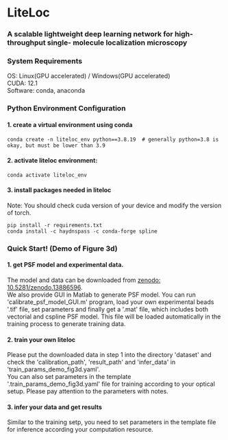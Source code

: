 # LiteLoc
### A scalable lightweight deep learning network for high-throughput single- molecule localization microscopy

### System Requirements
OS: Linux(GPU accelerated) / Windows(GPU accelerated)\
CUDA: 12.1\
Software: conda, anaconda

### Python Environment Configuration
#### 1. create a virtual environment using conda  
`conda create -n liteloc_env python==3.8.19  # generally python=3.8 is okay, but must be lower than 3.9`  
#### 2. activate liteloc environment:  
`conda activate liteloc_env`
#### 3. install packages needed in liteloc  
Note: You should check cuda version of your device and modify the version of torch.

`pip install -r requirements.txt`  
`conda install -c haydnspass -c conda-forge spline`

### Quick Start! (Demo of Figure 3d)
#### 1. get PSF model and experimental data.
The model and data can be downloaded from [zenodo: 10.5281/zenodo.13886596](https://zenodo.org/records/13886596).\
We also provide GUI in Matlab to generate PSF model. You can run 'calibrate_psf_model_GUI.m' program, load your own experimental beads '.tif' file, 
set parameters and finally get a '.mat' file, which includes both vectorial and cspline PSF model. This file will be loaded automatically in the
training process to generate training data.

#### 2. train your own liteloc
Please put the downloaded data in step 1 into the directory 'dataset' and check the 'calibration_path', 'result_path' and 'infer_data' in 'train_params_demo_fig3d.yaml'.\
You can also set parameters in the template '.train_params_demo_fig3d.yaml' file for training according to your optical setup. Please pay attention to the parameters with notes.

#### 3. infer your data and get results
Similar to the training setp, you need to set parameters in the template file for inference according your computation resource.
